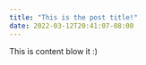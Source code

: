 ```yaml
---
title: "This is the post title!"
date: 2022-03-12T20:41:07-08:00
---
```

This is content blow it :)
